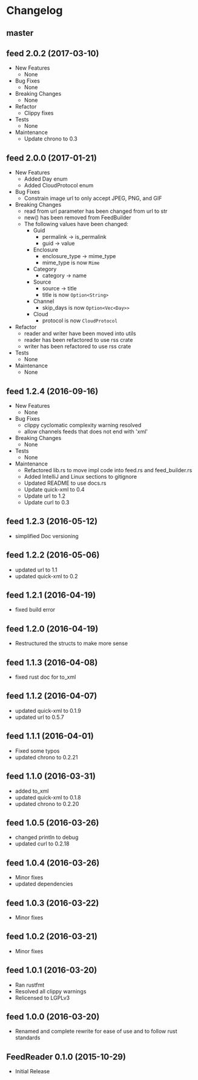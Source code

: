 # Changelog

## master

## feed 2.0.2 (2017-03-10)
+ New Features
    + None
+ Bug Fixes
    + None
+ Breaking Changes
    + None
+ Refactor
    + Clippy fixes
+ Tests
    + None
+ Maintenance
    + Update chrono to 0.3  

## feed 2.0.0 (2017-01-21)
+ New Features
    + Added Day enum
    + Added CloudProtocol enum
+ Bug Fixes
    + Constrain image url to only accept JPEG, PNG, and GIF
+ Breaking Changes
    + read from url parameter has been changed from url to str
    + new() has been removed from FeedBuilder
    + The following values have been changed:
    	+ Guid
    	    + permalink -> is_permalink
    	    + guid -> value
        + Enclosure
            + enclosure_type -> mime_type
            + mime_type is now `Mime`
        + Category
            + category -> name
    	+ Source
    	    + source -> title
    	    + title is now `Option<String>`
        + Channel
            + skip_days is now `Option<Vec<Day>>`
        + Cloud
            + protocol is now `CloudProtocol`
+ Refactor
    + reader and writer have been moved into utils
    + reader has been refactored to use rss crate
    + writer has been refactored to use rss crate
+ Tests
    + None
+ Maintenance
    + None

## feed 1.2.4 (2016-09-16)
+ New Features
    + None
+ Bug Fixes
    + clippy cyclomatic complexity warning resolved
    + allow channels feeds that does not end with 'xml'
+ Breaking Changes
    + None
+ Tests
    + None
+ Maintenance
    + Refactored lib.rs to move impl code into feed.rs and feed_builder.rs
    + Added IntelliJ and Linux sections to gitignore
    + Updated README to use docs.rs
    + Update quick-xml to 0.4
    + Update url to 1.2
    + Update curl to 0.3

## feed 1.2.3 (2016-05-12)
+ simplified Doc versioning

## feed 1.2.2 (2016-05-06)
+ updated url to 1.1
+ updated quick-xml to 0.2

## feed 1.2.1 (2016-04-19)
+ fixed build error

## feed 1.2.0 (2016-04-19)
+ Restructured the structs to make more sense

## feed 1.1.3 (2016-04-08)
+ fixed rust doc for to_xml

## feed 1.1.2 (2016-04-07)
+ updated quick-xml to 0.1.9
+ updated url to 0.5.7

## feed 1.1.1 (2016-04-01)
+ Fixed some typos
+ updated chrono to 0.2.21

## feed 1.1.0 (2016-03-31)
+ added to_xml
+ updated quick-xml to 0.1.8
+ updated chrono to 0.2.20

## feed 1.0.5 (2016-03-26)
+ changed println to debug
+ updated curl to 0.2.18

## feed 1.0.4 (2016-03-26)
+ Minor fixes
+ updated dependencies

## feed 1.0.3 (2016-03-22)
+ Minor fixes

## feed 1.0.2 (2016-03-21)
+ Minor fixes

## feed 1.0.1 (2016-03-20)
+ Ran rustfmt
+ Resolved all clippy warnings
+ Relicensed to LGPLv3

## feed 1.0.0 (2016-03-20)
+ Renamed and complete rewrite for ease of use and to follow rust standards

## FeedReader 0.1.0 (2015-10-29)
+ Initial Release
